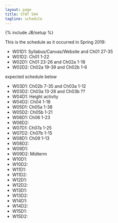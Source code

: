 ```yaml
---
layout: page
title: STAT 544
tagline: schedule
---
```

{% include JB/setup %}

This is the schedule as it occurred in Spring 2019:

- W01D1: Syllabus/Canvas/Website and Ch01 27-35
- W01D2: Ch01 1-22
- W02D1: Ch01 23-26 and Ch02a 1-18
- W02D2: Ch02a 19-39 and Ch02b 1-6

expected schedule below

- W03D1: Ch02b 7-35 and Ch03a 1-12
- W03D2: Ch03a 13-28 and Ch03b ??
- W04D1: Height activity
- W04D2: Ch04 1-18
- W05D1: Ch05a 1-38
- W05D2: Ch05b 1-21
- W06D1: Ch06 1-23
- W06D2: 
- W07D1: Ch07a 1-25
- W07D2: Ch07b 1-15
- W08D1: Ch09 1-13
- W08D2:
- W09D1:
- W09D2: Midterm
- W10D1:
- W10D2:
- W11D1:
- W11D2:
- W12D1:
- W12D2:
- W13D1:
- W13D2:
- W14D1:
- W14D2:
- W15D1:
- W15D2:
